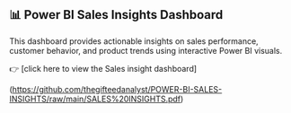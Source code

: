 
## 📊 Power BI Sales Insights Dashboard

This dashboard provides actionable insights on sales performance, customer behavior, and product trends using interactive Power BI visuals.

👉 [click here to view the Sales insight dashboard] 

(https://github.com/thegifteedanalyst/POWER-BI-SALES-INSIGHTS/raw/main/SALES%20INSIGHTS.pdf)

